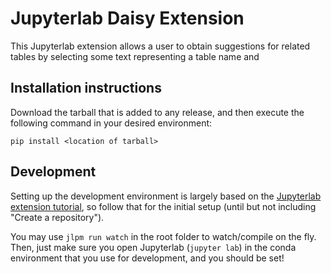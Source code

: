 # Jupyterlab Daisy Extension

This Jupyterlab extension allows a user to obtain suggestions for related tables by selecting some text representing a table name and

## Installation instructions

Download the tarball that is added to any release, and then execute the following command in your desired environment:
```
pip install <location of tarball>
```

## Development
Setting up the development environment is largely based on the [Jupyterlab extension tutorial](https://jupyterlab.readthedocs.io/en/stable/extension/extension_tutorial.html), so follow that for the initial setup (until but not including "Create a repository").

You may use `jlpm run watch` in the root folder to watch/compile on the fly. Then, just make sure you open Jupyterlab (`jupyter lab`) in the conda environment that you use for development, and you should be set!
